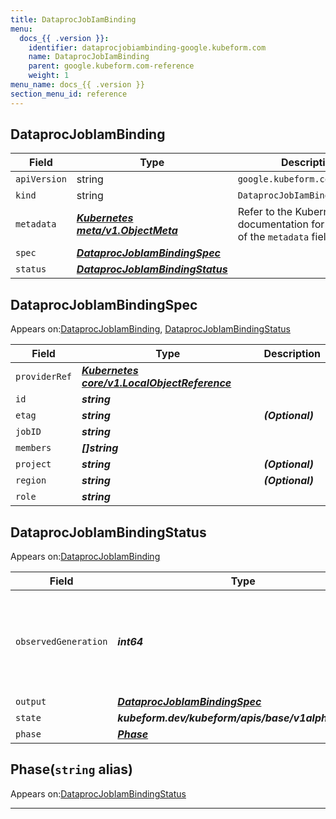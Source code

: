 ```yaml
---
title: DataprocJobIamBinding
menu:
  docs_{{ .version }}:
    identifier: dataprocjobiambinding-google.kubeform.com
    name: DataprocJobIamBinding
    parent: google.kubeform.com-reference
    weight: 1
menu_name: docs_{{ .version }}
section_menu_id: reference
---
```


## DataprocJobIamBinding
| Field | Type | Description |
| ------ | ----- | ----------- |
| `apiVersion` | string | `google.kubeform.com/v1alpha1` |
|    `kind` | string | `DataprocJobIamBinding` |
| `metadata` | ***[Kubernetes meta/v1.ObjectMeta](https://v1-18.docs.kubernetes.io/docs/reference/generated/kubernetes-api/v1.18/#objectmeta-v1-meta)***|Refer to the Kubernetes API documentation for the fields of the `metadata` field.|
| `spec` | ***[DataprocJobIamBindingSpec](#dataprocjobiambindingspec)***||
| `status` | ***[DataprocJobIamBindingStatus](#dataprocjobiambindingstatus)***||
## DataprocJobIamBindingSpec

Appears on:[DataprocJobIamBinding](#dataprocjobiambinding), [DataprocJobIamBindingStatus](#dataprocjobiambindingstatus)

| Field | Type | Description |
| ------ | ----- | ----------- |
| `providerRef` | ***[Kubernetes core/v1.LocalObjectReference](https://v1-18.docs.kubernetes.io/docs/reference/generated/kubernetes-api/v1.18/#localobjectreference-v1-core)***||
| `id` | ***string***||
| `etag` | ***string***| ***(Optional)*** |
| `jobID` | ***string***||
| `members` | ***[]string***||
| `project` | ***string***| ***(Optional)*** |
| `region` | ***string***| ***(Optional)*** |
| `role` | ***string***||
## DataprocJobIamBindingStatus

Appears on:[DataprocJobIamBinding](#dataprocjobiambinding)

| Field | Type | Description |
| ------ | ----- | ----------- |
| `observedGeneration` | ***int64***| ***(Optional)*** Resource generation, which is updated on mutation by the API Server.|
| `output` | ***[DataprocJobIamBindingSpec](#dataprocjobiambindingspec)***| ***(Optional)*** |
| `state` | ***kubeform.dev/kubeform/apis/base/v1alpha1.State***| ***(Optional)*** |
| `phase` | ***[Phase](#phase)***| ***(Optional)*** |
## Phase(`string` alias)

Appears on:[DataprocJobIamBindingStatus](#dataprocjobiambindingstatus)

---
